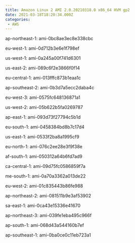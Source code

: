 ```yaml
---
title: Amazon Linux 2 AMI 2.0.20210318.0 x86_64 HVM gp2
date: 2021-03-18T18:20:34.000Z
categories:
 - AWS
---
```


ap-northeast-1: ami-0bc8ae3ec8e338cbc

eu-west-1: ami-0d712b3e6e1f798ef

us-west-1: ami-0a245a00f741d6301

us-east-2: ami-089c6f2e3866f0f14

eu-central-1: ami-013fffc873b1eaa1c

ap-southeast-2: ami-0b3d7a5ecc2daba4c

eu-west-3: ami-0575fc648136871a1

us-west-2: ami-05b622b5fa0269787

ap-east-1: ami-093d73f27794c5b1d

eu-south-1: ami-0458384bd8b7c17d4

us-east-1: ami-0533f2ba8a1995cf9

eu-north-1: ami-076c2ee28e3f9f38e

af-south-1: ami-050312a64b6fd7ad9

ca-central-1: ami-09d75fc0586859f7a

me-south-1: ami-0a70a3362a013de22

eu-west-2: ami-01c835443b86fe988

ap-northeast-2: ami-081511b9e3af53902

sa-east-1: ami-0ca43e15336e41670

ap-northeast-3: ami-039fe1eba495c966f

ap-south-1: ami-068d43a544160b7ef

ap-southeast-1: ami-0ba0ce0c11eb723a1

